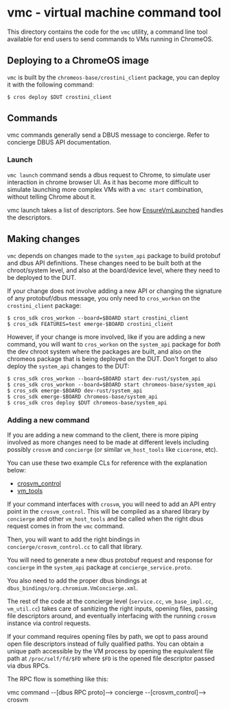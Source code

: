 # vmc - virtual machine command tool

This directory contains the code for the `vmc` utility, a command line tool
available for end users to send commands to VMs running in ChromeOS.

## Deploying to a ChromeOS image

`vmc` is built by the `chromeos-base/crostini_client` package, you can deploy it
with the following command:

```shell
$ cros deploy $DUT crostini_client
```

## Commands

vmc commands generally send a DBUS message to concierge. Refer to concierge DBUS
API documentation.

### Launch

`vmc launch` command sends a dbus request to Chrome, to simulate user
interaction in chrome browser UI. As it has become more difficult to simulate
launching more complex VMs with a `vmc start` combination, without telling
Chrome about it.

vmc launch takes a list of descriptors. See how [EnsureVmLaunched](https://source.chromium.org/chromium/chromium/src/+/main:chrome/browser/ash/guest_os/guest_os_launcher.cc;l=143;drc=aaeff707bc4de78c1c72a6c04ed737e49648236f) handles the descriptors.

## Making changes

`vmc` depends on changes made to the `system_api` package to build protobuf and
dbus API definitions. These changes need to be built both at the chroot/system
level, and also at the board/device level, where they need to be deployed to the
DUT.

If your change does not involve adding a new API or changing the signature of
any protobuf/dbus message, you only need to `cros_workon` on the
`crostini_client` package:

```shell
$ cros_sdk cros_workon --board=$BOARD start crostini_client
$ cros_sdk FEATURES=test emerge-$BOARD crostini_client
```

However, if your change is more involved, like if you are adding a new command,
you will want to `cros_workon` on the `system_api` package for *both* the dev
chroot system where the packages are built, and also on the chromeos package
that is being deployed on the DUT. Don't forget to also deploy the `system_api`
changes to the DUT:

```shell
$ cros_sdk cros_workon --board=$BOARD start dev-rust/system_api
$ cros_sdk cros_workon --board=$BOARD start chromeos-base/system_api
$ cros_sdk emerge-$BOARD dev-rust/system_api
$ cros_sdk emerge-$BOARD chromeos-base/system_api
$ cros_sdk cros deploy $DUT chromeos-base/system_api
```

### Adding a new command

If you are adding a new command to the client, there is more piping involved as
more changes need to be made at different levels including possibly `crosvm` and
`concierge` (or similar `vm_host_tools` like `cicerone`, etc).

You can use these two example CLs for reference with the explanation below:

-   [crosvm_control](https://chromium-review.googlesource.com/c/crosvm/crosvm/+/5364552)
-   [vm_tools](https://chromium-review.googlesource.com/c/chromiumos/platform2/+/5348421)

If your command interfaces with `crosvm`, you will need to add an API entry
point in the `crosvm_control`. This will be compiled as a shared library by
`concierge` and other `vm_host_tools` and be called when the right dbus request
comes in from the `vmc` command.

Then, you will want to add the right bindings in `concierge/crosvm_control.cc`
to call that library.

You will need to generate a new dbus protobuf request and response for
`concierge` in the `system_api` package at `concierge_service.proto`.

You also need to add the proper dbus bindings at
`dbus_bindings/org.chromium.VmConcierge.xml`.

The rest of the code at the concierge level (`service.cc`, `vm_base_impl.cc`,
`vm_util.cc`) takes care of sanitizing the right inputs, opening files, passing
file descriptors around, and eventually interfacing with the running `crosvm`
instance via control requests.

If your command requires opening files by path, we opt to pass around open file
descriptors instead of fully qualified paths. You can obtain a unique path
accessible by the VM process by opening the equivalent file path at
`/proc/self/fd/$FD` where `$FD` is the opened file descriptor passed via dbus
RPCs.

The RPC flow is something like this:

vmc command --[dbus RPC proto]--> concierge --[crosvm_control]--> crosvm
